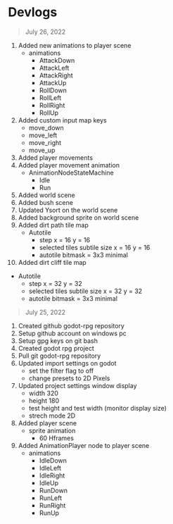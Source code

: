 # Devlogs

> July 26, 2022

1. Added new animations to player scene
   - animations
     - AttackDown
     - AttackLeft
     - AttackRight
     - AttackUp
     - RollDown
     - RollLeft
     - RollRight
     - RollUp
2. Added custom input map keys
   - move_down
   - move_left
   - move_right
   - move_up
3. Added player movements
4. Added player movement animation
   - AnimationNodeStateMachine
     - Idle
     - Run
5. Added world scene
6. Added bush scene
7. Updated Ysort on the world scene
8. Added background sprite on world scene
9. Added dirt path tile map
   - Autotile
     - step x = 16 y = 16
     - selected tiles subtile size x = 16 y = 16
     - autotile bitmask = 3x3 minimal
10. Added dirt cliff tile map
   - Autotile
     - step x = 32 y = 32
     - selected tiles subtile size x = 32 y = 32
     - autotile bitmask = 3x3 minimal


> July 25, 2022

1. Created github godot-rpg repository
2. Setup github account on windows pc
3. Setup gpg keys on git bash
4. Created godot rpg project
5. Pull git godot-rpg repository
6. Updated import settings on godot
   - set the filter flag to off
   - change presets to 2D Pixels
7. Updated project settings window display
   - width 320
   - height 180
   - test height and test width (monitor display size)
   - strech mode 2D
8. Added player scene
   - sprite animation
     - 60 Hframes
9. Added AnimationPlayer node to player scene
   - animations
     - IdleDown
     - IdleLeft
     - IdleRight
     - IdleUp
     - RunDown
     - RunLeft
     - RunRight
     - RunUp 
